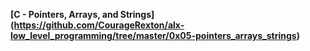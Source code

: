 **[C - Pointers, Arrays, and Strings] (https://github.com/CourageRexton/alx-low_level_programming/tree/master/0x05-pointers_arrays_strings)**
